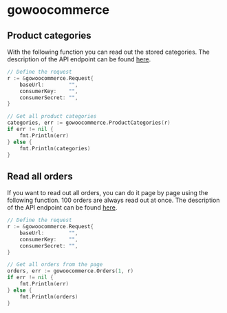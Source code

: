# gowoocommerce

## Product categories

With the following function you can read out the stored categories. The description of the API endpoint can be found [here](https://woocommerce.github.io/woocommerce-rest-api-docs/?shell#list-all-product-categories).

```go
// Define the request
r := &gowoocommerce.Request{
    baseUrl:        "",
    consumerKey:    "",
    consumerSecret: "",
}

// Get all product categories
categories, err := gowoocommerce.ProductCategories(r)
if err != nil {
    fmt.Println(err)
} else {
    fmt.Println(categories)
}
```

## Read all orders

If you want to read out all orders, you can do it page by page using the following function. 100 orders are always read out at once. The description of the API endpoint can be found [here](https://woocommerce.github.io/woocommerce-rest-api-docs/?shell#orders).

```go
// Define the request
r := &gowoocommerce.Request{
    baseUrl:        "",
    consumerKey:    "",
    consumerSecret: "",
}

// Get all orders from the page
orders, err := gowoocommerce.Orders(1, r)
if err != nil {
    fmt.Println(err)
} else {
    fmt.Println(orders)
}
```